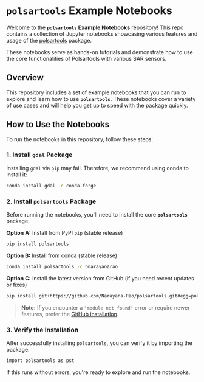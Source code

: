 # `polsartools` Example Notebooks

Welcome to the **`polsartools` Example Notebooks** repository! This repo contains a collection of Jupyter notebooks showcasing various features and usage of the [polsartools](https://github.com/Narayana-Rao/polsartools) package.

These notebooks serve as hands-on tutorials and demonstrate how to use the core functionalities of Polsartools with various SAR sensors.

## Overview

This repository includes a set of example notebooks that you can run to explore and learn how to use **`polsartools`**. These notebooks cover a variety of use cases and will help you get up to speed with the package quickly.

## How to Use the Notebooks

To run the notebooks in this repository, follow these steps:

### 1. Install **`gdal`** Package
Installing `gdal` via `pip` may fail. Therefore, we recommend using conda to install it:
```bash
conda install gdal -c conda-forge
```

### 2. Install **`polsartools`** Package

Before running the notebooks, you'll need to install the core **`polsartools`** package. 

**Option A:** Install from PyPI `pip` (stable release)

```bash
pip install polsartools
```

**Option B:** Install from conda (stable release)

```bash
conda install polsartools -c bnarayanarao
```


**Option C:**  Install the latest version from GitHub (if you need recent updates or fixes)

```bash
pip install git+https://github.com/Narayana-Rao/polsartools.git#egg=polsartools
```
> **Note:** If you encounter a `"module not found"` error or require newer features, prefer the [GitHub installation](https://github.com/Narayana-Rao/polsartools).

### 3. Verify the Installation

After successfully installing `polsartools`, you can verify it by importing the package:

```bash
import polsartools as pst
```

If this runs without errors, you're ready to explore and run the notebooks.
